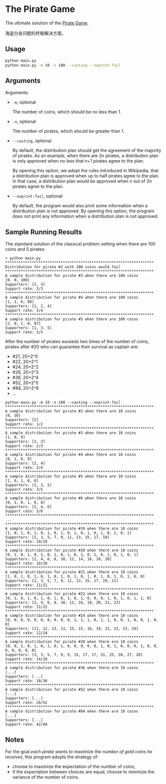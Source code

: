 # The Pirate Game

The ultimate solution of the [Pirate Game](https://en.wikipedia.org/wiki/Pirate_game).

海盗分金问题的终极解决方案。

## Usage

```bash
python main.py 
python main.py -m 10 -n 100 --casting --noprint-fail
```

## Arguments

Arguments:

* `-m`, optional

  The number of coins, which should be no less than 1. 

* `-n`, optional

  The number of pirates, which should be greater than 1. 

* `--casting`, optional

  By default, the distribution plan should get the agreement of the majority of pirates. As an example, when there are 2n pirates, a distribution plan is only approved when no less that n+1 pirates agree to the plan. 

  By opening this option, we adopt the rules introduced in Wikipedia, that a distribution plan is approved when up to half pirates agree to the plan. In that case, a distribution plan would be approved when n out of 2n pirates agree to the plan. 

* `--noprint-fail`, optional

  By default, the program would also print some information when a distribution plan is not approved. By opening this option, the program does not print any information when a distribution plan is not approved.

## Sample Running Results

The standard solution of the classical problem setting when there are 100 coins and 5 pirates:

```
> python main.py 
*******************************************************************
Distribution for pirate #2 with 100 coins would fail
*******************************************************************
A sample distribution for pirate #3 when there are 100 coins
[0, 0, 100]
Supporters: [2, 3]
Support rate: 2/3
*******************************************************************
A sample distribution for pirate #4 when there are 100 coins
[1, 1, 0, 98]
Supporters: [1, 2, 4]
Support rate: 3/4
*******************************************************************
A sample distribution for pirate #5 when there are 100 coins
[2, 0, 1, 0, 97]
Supporters: [1, 3, 5]
Support rate: 3/5
```

After the number of pirates exceeds two times of the number of coins, pirates after #20 who can guarantee their survival as captain are:

* #21, 20+2^0
* #22, 20+2^1
* #24, 20+2^2
* #28, 20+2^3
* #36, 20+2^4
* #52, 20+2^5
* #84, 20+2^6
* ...

```
python main.py -m 10 -n 100 --casting --noprint-fail
*******************************************************************
A sample distribution for pirate #2 when there are 10 coins
[0, 10]
Supporters: [2]
Support rate: 1/2
*******************************************************************
A sample distribution for pirate #3 when there are 10 coins
[1, 0, 9]
Supporters: [1, 3]
Support rate: 2/3
*******************************************************************
A sample distribution for pirate #4 when there are 10 coins
[0, 1, 0, 9]
Supporters: [2, 4]
Support rate: 2/4
*******************************************************************
A sample distribution for pirate #5 when there are 10 coins
[1, 0, 1, 0, 8]
Supporters: [1, 3, 5]
Support rate: 3/5
*******************************************************************
A sample distribution for pirate #6 when there are 10 coins
[0, 1, 0, 1, 0, 8]
Supporters: [2, 4, 6]
Support rate: 3/6
*******************************************************************
...
*******************************************************************
A sample distribution for pirate #19 when there are 10 coins
[1, 0, 1, 0, 1, 0, 1, 0, 1, 0, 1, 0, 1, 0, 1, 0, 1, 0, 1]
Supporters: [1, 3, 5, 7, 9, 11, 13, 15, 17, 19]
Support rate: 10/19
*******************************************************************
A sample distribution for pirate #20 when there are 10 coins
[0, 1, 0, 1, 0, 1, 0, 1, 0, 1, 0, 1, 0, 1, 0, 1, 0, 1, 0, 1]
Supporters: [2, 4, 6, 8, 10, 12, 14, 16, 18, 20]
Support rate: 10/20
*******************************************************************
A sample distribution for pirate #21 when there are 10 coins
[1, 0, 1, 0, 1, 0, 1, 0, 1, 0, 1, 0, 1, 0, 1, 0, 1, 0, 1, 0, 0]
Supporters: [1, 3, 5, 7, 9, 11, 13, 15, 17, 19, 21]
Support rate: 11/21
*******************************************************************
A sample distribution for pirate #22 when there are 10 coins
[0, 1, 0, 1, 0, 1, 0, 1, 0, 1, 0, 1, 0, 0, 0, 1, 0, 1, 0, 1, 1, 0]
Supporters: [2, 4, 6, 8, 10, 12, 16, 18, 20, 21, 22]
Support rate: 11/22
*******************************************************************
A sample distribution for pirate #24 when there are 10 coins
[0, 0, 0, 0, 0, 0, 0, 0, 0, 0, 1, 1, 1, 0, 1, 1, 0, 0, 1, 0, 0, 1, 0, 0]
Supporters: [11, 12, 13, 13, 15, 15, 16, 19, 22, 22, 23, 24]
Support rate: 12/24
*******************************************************************
A sample distribution for pirate #28 when there are 10 coins
[0, 0, 1, 0, 1, 0, 1, 0, 1, 0, 0, 0, 0, 0, 1, 0, 1, 0, 0, 0, 1, 0, 0, 0, 0, 0, 0, 0]
Supporters: [3, 3, 5, 7, 9, 9, 15, 17, 17, 21, 25, 26, 27, 28]
Support rate: 14/28
*******************************************************************
A sample distribution for pirate #36 when there are 10 coins
[...]
Supporters: [...]
Support rate: 18/36
*******************************************************************
A sample distribution for pirate #52 when there are 10 coins
[...]
Supporters: [...]
Support rate: 26/52
*******************************************************************
A sample distribution for pirate #84 when there are 10 coins
[...]
Supporters: [...]
Support rate: 42/84
```

## Notes

For the goal *each pirate wants to maximize the number of gold coins he receives*, this program adopts the strategy of: 

* choose to maximize the expectation of the number of coins;
* if the expectation between choices are equal, choose to minimize the variance of the number of coins. 
